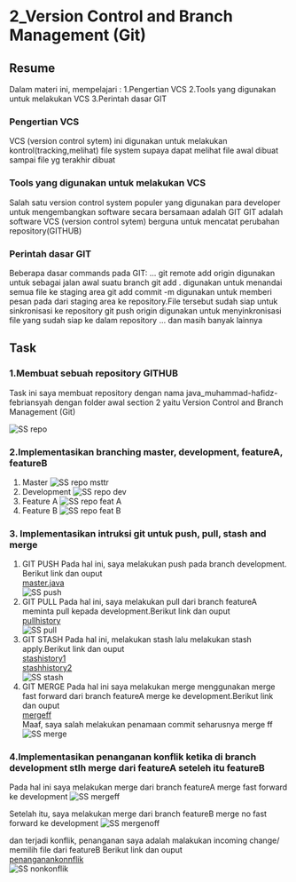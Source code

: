 # 2_Version Control and Branch Management (Git)

## Resume

Dalam materi ini, mempelajari :
1.Pengertian VCS
2.Tools yang digunakan untuk melakukan VCS
3.Perintah dasar GIT

### Pengertian VCS

VCS (version control sytem) ini digunakan untuk melakukan kontrol(tracking,melihat) file system supaya dapat melihat
file awal dibuat sampai file yg terakhir dibuat

### Tools yang digunakan untuk melakukan VCS

Salah satu version control system populer yang digunakan para developer untuk
mengembangkan software secara bersamaan adalah GIT
GIT adalah software VCS (version control sytem) berguna
untuk mencatat perubahan repository(GITHUB)

### Perintah dasar GIT

Beberapa dasar commands pada GIT:
...
git remote add origin <link github> digunakan untuk sebagai jalan awal suatu branch
git add . digunakan untuk menandai semua file ke staging area
git add commit -m <pesan disampaikan> digunakan untuk memberi pesan pada dari staging area ke repository.File tersebut sudah siap untuk sinkronisasi ke repository
git push origin <nama branch> digunakan untuk menyinkronisasi file yang sudah siap ke dalam repository
...
dan masih banyak lainnya

## Task

### 1.Membuat sebuah repository GITHUB

Task ini saya membuat repository dengan nama java_muhammad-hafidz-febriansyah dengan folder awal section 2 yaitu Version Control and Branch Management (Git)

![SS repo](<https://github.com/hafidzencis/java_muhammad-hafidz-febriansyah/blob/master/2_Version%20Control%20and%20Branch%20Management%20(Git)/screenshot/1.Buat%20repo.JPG>)

### 2.Implementasikan branching master, development, featureA, featureB

1. Master
   ![SS repo msttr](<https://github.com/hafidzencis/java_muhammad-hafidz-febriansyah/blob/master/2_Version%20Control%20and%20Branch%20Management%20(Git)/screenshot/2.1%20mstr.JPG>)
2. Development
   ![SS repo dev](<https://github.com/hafidzencis/java_muhammad-hafidz-febriansyah/blob/master/2_Version%20Control%20and%20Branch%20Management%20(Git)/screenshot/2.2%20dev.JPG>)
3. Feature A
   ![SS repo feat A](<https://github.com/hafidzencis/java_muhammad-hafidz-febriansyah/blob/master/2_Version%20Control%20and%20Branch%20Management%20(Git)/screenshot/2.3%20featA.JPG>)
4. Feature B
   ![SS repo feat B](<https://github.com/hafidzencis/java_muhammad-hafidz-febriansyah/blob/master/2_Version%20Control%20and%20Branch%20Management%20(Git)/screenshot/2.4%20featB.JPG>)

### 3. Implementasikan intruksi git untuk push, pull, stash and merge

1. GIT PUSH
   Pada hal ini, saya melakukan push pada branch development.
   Berikut link dan ouput <br />
   [master.java](<https://github.com/hafidzencis/java_muhammad-hafidz-febriansyah/blob/4329e858711e4e2bb787000e79e3bfcc5a8de937/2_Version%20Control%20and%20Branch%20Management%20(Git)/praktikum/src/com/Master.java>)<br />
   ![SS push](<https://github.com/hafidzencis/java_muhammad-hafidz-febriansyah/blob/master/2_Version%20Control%20and%20Branch%20Management%20(Git)/screenshot/1-git%20push.JPG>)
2. GIT PULL
   Pada hal ini, saya melakukan pull dari branch featureA meminta pull kepada development.Berikut link dan ouput <br />
   [pullhistory](https://github.com/hafidzencis/java_muhammad-hafidz-febriansyah/commit/8340c27bad3b38ab6718f17b362b77f4cb19fa94)
   <br />
   ![SS pull](<https://github.com/hafidzencis/java_muhammad-hafidz-febriansyah/blob/master/2_Version%20Control%20and%20Branch%20Management%20(Git)/screenshot/3-git%20pull.JPG>)
3. GIT STASH
   Pada hal ini, melakukan stash lalu melakukan stash apply.Berikut link dan ouput<br />
   [stashistory1](https://github.com/hafidzencis/java_muhammad-hafidz-febriansyah/commit/6b08f7cd3a303cffe7df845687441a511dea231e)<br />
   [stashhistory2](https://github.com/hafidzencis/java_muhammad-hafidz-febriansyah/commit/78f74a73917b0878536a34ddef0c6378c6654aac)<br />
   ![SS stash](<https://github.com/hafidzencis/java_muhammad-hafidz-febriansyah/blob/master/2_Version%20Control%20and%20Branch%20Management%20(Git)/screenshot/2-git%20stash.JPG>)
4. GIT MERGE
   Pada hal ini saya melakukan merge menggunakan merge fast forward dari branch featureA merge ke development.Berikut link dan ouput<br />
   [mergeff](https://github.com/hafidzencis/java_muhammad-hafidz-febriansyah/commit/e02441984ea8e62118e45d07ef87f05a4cca4db1)<br />
   Maaf, saya salah melakukan penamaan commit seharusnya merge ff<br />
   ![SS merge](<https://github.com/hafidzencis/java_muhammad-hafidz-febriansyah/blob/master/2_Version%20Control%20and%20Branch%20Management%20(Git)/screenshot/4-merge%20ff%20foward.JPG>)

### 4.Implementasikan penanganan konflik ketika di branch development stlh merge dari featureA seteleh itu featureB

Pada hal ini saya melakukan merge dari branch featureA merge fast forward ke development
![SS mergeff](<https://github.com/hafidzencis/java_muhammad-hafidz-febriansyah/blob/master/2_Version%20Control%20and%20Branch%20Management%20(Git)/screenshot/4-merge%20ff%20foward.JPG>)

Setelah itu, saya melakukan merge dari branch featureB merge no fast forward ke development
![SS mergenoff](<https://github.com/hafidzencis/java_muhammad-hafidz-febriansyah/blob/master/2_Version%20Control%20and%20Branch%20Management%20(Git)/screenshot/4-merge%20noff%20accepting%20incoming.JPG>)

dan terjadi konflik, penanganan saya adalah malakukan incoming change/ memilih file dari featureB Berikut link dan ouput <br />
[penanganankonnflik](https://github.com/hafidzencis/java_muhammad-hafidz-febriansyah/commit/2225a709421199c8844a9b3df3c73db8596a2485)<br />
![SS nonkonflik](<https://github.com/hafidzencis/java_muhammad-hafidz-febriansyah/blob/master/2_Version%20Control%20and%20Branch%20Management%20(Git)/screenshot/4-merge%20noff%20conflict.JPG>)
